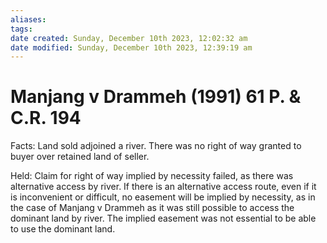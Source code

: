 ```yaml
---
aliases: 
tags: 
date created: Sunday, December 10th 2023, 12:02:32 am
date modified: Sunday, December 10th 2023, 12:39:19 am
---
```


# Manjang v Drammeh (1991) 61 P. & C.R. 194

Facts: Land sold adjoined a river. There was no right of way granted to buyer over retained land of seller.

Held: Claim for right of way implied by necessity failed, as there was alternative access by river. If there is an alternative access route, even if it is inconvenient or difficult, no easement will be implied by necessity, as in the case of Manjang v Drammeh as it was still possible to access the dominant land by river. The implied easement was not essential to be able to use the dominant land.
